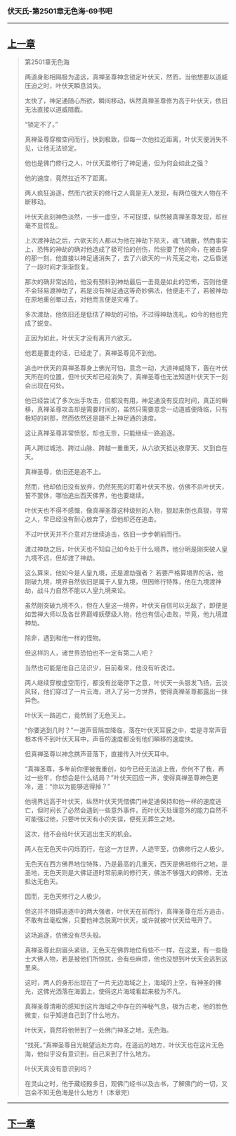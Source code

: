 ### 伏天氏-第2501章无色海-69书吧

--------
[上一章](./bcaa38f73b9714910268cb63142b9073.md)
--------


>
>
>
>第2501章无色海
>
>两道身影相隔极为遥远，真禅圣尊神念锁定叶伏天，然而，当他想要以道威压迫之时，叶伏天瞬息消失。
>
>太快了，神足通随心所欲，瞬间移动，纵然真禅圣尊修为高于叶伏天，依旧无法直接以道威阻截。
>
>“锁定不了。”
>
>真禅圣尊穿梭空间而行，快到极致，但每一次他拉近距离，叶伏天便消失不见，让他无法锁定。
>
>他也是佛门修行之人，叶伏天虽修行了神足通，但为何会如此之强？
>
>他的速度，竟然拉近不了距离。
>
>两人疯狂追逐，然而六欲天的修行之人竟是无人发现，有两位强大人物在不断移动。
>
>叶伏天此刻神色淡然，一步一虚空，不可捉摸，纵然被真禅圣尊发现，却丝毫不显慌乱。
>
>上次渡神劫之后，六欲天的人都以为他在神劫下陨灭，魂飞魄散，然而事实上，恐怖的神劫的确对他造成了极可怕的创伤，险些要了他的命，在被击穿的那一刻，他直接以神足通消失了，去了六欲天的一片荒芜之地，之后昏迷了一段时间才渐渐恢复。
>
>那次的确非常凶险，他没有预料到神劫最后一击竟是如此的恐怖，否则他便不会轻易渡神劫了，若是没有神足通这等奇妙佛法，他便走不了，若被神劫在原地重创晕过去，对他而言便是灾难了。
>
>多次渡劫，他依旧还是低估了神劫的可怕，不过得神劫洗礼，如今的他也完成了蜕变。
>
>正因为如此，叶伏天才没有离开六欲天。
>
>他若是要走的话，已经走了，真禅圣尊见不到他。
>
>追击叶伏天的真禅圣尊身上佛光可怕，意念一动，大道神威降下，轰在叶伏天所在的位置，但叶伏天却已经消失了，真禅圣尊也无法知道叶伏天下一刻会出现在何处。
>
>他已经尝试了多次出手攻击，但都没有用，神足通没有反应时间，真正的瞬移，真禅圣尊攻击却是需要时间的，虽然只需要意念一动道威便降临，只有极短的刹那，然而依然还是跟不上神足通的速度。
>
>这让真禅圣尊非常愤怒，却也无奈，只能继续一路追逐。
>
>两人跨过城池、跨过山脉、跨越一重重天，从六欲天抵达夜摩天、又到自在天。
>
>真禅圣尊，依旧还是追不上。
>
>然而，他却依旧没有放弃，仍然死死的盯着叶伏天不放，仿佛不杀叶伏天，誓不罢休，哪怕追出西天佛界，他也要继续。
>
>叶伏天也不得不感慨，像真禅圣尊这种级别的人物，狠起来倒也真狠，寻常之人，早已经没有耐心放弃了，但他却还在追击。
>
>不过叶伏天并不介意对方继续追击，依旧一步步朝前而行。
>
>渡过神劫之后，叶伏天也不知自己如今处于什么境界，他分明是刚突破人皇九境不远，但却渡了神劫。
>
>这么算来，他如今是人皇九境，还是渡劫强者？
>若要严格算境界的话，他刚破九境，境界自然依旧是属于人皇九境，但因修行特殊，他在九境渡神劫，战斗力自然不能以人皇九境来论。
>
>虽然刚突破九境不久，但在人皇这一境界，叶伏天自信可以无敌了，即便是如苦禅大师以及各世界巅峰妖孽级人物，他也有信心击败，毕竟，他九境渡神劫。
>
>除非，遇到和他一样的怪物。
>
>但这样的人，诸世界恐怕也不一定有第二人吧？
>
>当然也可能是他自己见识少，目前看来，他没有听说过。
>
>两人继续穿梭虚空而行，都没有丝毫停下之意，叶伏天一头银发飞扬，云淡风轻，他们穿过了一片云海，进入了另一方世界，使得真禅圣尊都露出一抹异色。
>
>叶伏天一路逃亡，竟然到了无色天上。
>
>“你要逃到几时？”一道声音隔空降临，落在叶伏天耳膜之中，若是寻常声音根本传不到叶伏天耳中，声音的速度都没有他们瞬移的速度快。
>
>但真禅圣尊以神念携声音落下，直接传入叶伏天耳中。
>
>“真禅圣尊，多年前你便被我重创，如今已经无法追上我，奈何不了我，再过一些年，你想会是什么结局？”叶伏天回应一声，使得真禅圣尊神色更冷，道：“你以为能够逃得掉？”
>
>他境界远高于叶伏天，纵然叶伏天凭借佛门神足通保持和他一样的速度逃亡，但时间长了必然会遇到一些意外事件，而叶伏天处理意外的能力自然不可能强过他，只要叶伏天有小的失误，便死无葬生之地。
>
>这次，他不会给叶伏天逃出生天的机会。
>
>两人在无色天中闪烁而行，在这一方世界，人迹罕至，仿佛修行之人极少。
>
>无色天在西方佛界地位特殊，乃是最高的几重天，西天是佛祖修行之地，是圣地，无色天则是大佛证道时常前来的修行天，佛法不够强大的佛修，无法抵达无色天。
>
>因而，无色天修行之人极少。
>
>但这并不阻碍追逐中的两大强者，叶伏天在前而行，真禅圣尊在后方追击，不敢有丝毫松懈，只要他神念脱离叶伏天，或许就被叶伏天给甩开了。
>
>这场追逐，仿佛没有尽头般。
>
>真禅圣尊此刻眉头紧锁，无色天在佛界地位有些不一样，在这里，有一些隐士大佛人物，若是被他们所惊扰，会有些麻烦，他也没想到叶伏天会逃到这里来。
>
>这时，两人的身形出现在了一片无边海域之上，海域的上空，有神圣的佛光，这佛光洒落在海面上，使得这片海域看起来极为不凡。
>
>真禅圣尊清晰的感知到这片海域之中存在的神秘气息，极为古老，他的脸色微变，似乎知道自己到了什么地方。
>
>叶伏天，竟然将他带到了一处佛门神圣之地，无色海。
>
>“找死。”真禅圣尊目光眺望远处方向，在遥远的地方，叶伏天也在这片无色海，他似乎没有意识到，自己来到了什么地方。
>
>叶伏天真没有意识到吗？
>
>在灵山之时，他于藏经殿多日，观佛门经书以及古书，了解佛门的一切，又岂会不知无色海是什么地方！
>(本章完)
>
>

--------
[下一章](./431f5fc419093c452b678ab409a4b7c1.md)
--------
